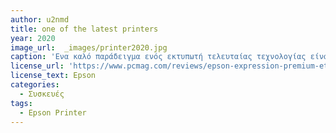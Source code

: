```yaml
---
author: u2nmd
title: one of the latest printers
year: 2020
image_url:  _images/printer2020.jpg 
caption: 'Ενα καλό παράδειγμα ενός εκτυπωτή τελευταίας τεχνολογίας είναι αυτός της Epson, που κυκλοφόρησε το 2020 και αποτελεί έναν από τους πιο δυνατούς στην αγορά, λαμβάνοντας υπ'όψιν όσα προσφέρει αλλά και την τιμή με την οποία μπορεί κάποιος να τον αποκτήσει. Αξιοσημείωτο είναι το γεγονός ότι ο συγκεκριμένος εκτυπωτής πλησιάζει το μέγεθος μίας μικρής γλάστρας όπως φαίνεται και στην εικόνα. Απίστευτο το πώς μέσα σε τόσα χρόνια μπορέσαμε να συμπικνώσουμε σε μία τόσο μικρή συσκευή, την δουλειά που έκανε ένας εκτυπωτής σαν τον Flat-bed printing press.'
license_url: 'https://www.pcmag.com/reviews/epson-expression-premium-et-7750-ecotank-wide-format-all-in-one-supertank'
license_text: Epson
categories:
  - Συσκευές
tags:
  - Epson Printer
---
```

